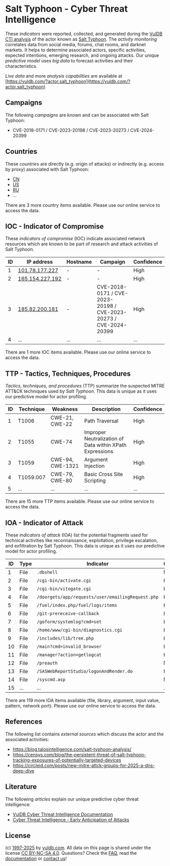 # Salt Typhoon - Cyber Threat Intelligence

These _indicators_ were reported, collected, and generated during the [VulDB CTI analysis](https://vuldb.com/?kb.cti) of the actor known as [Salt Typhoon](https://vuldb.com/?actor.salt_typhoon). The _activity monitoring_ correlates data from social media, forums, chat rooms, and darknet markets. It helps to determine associated actors, specific activities, expected intentions, emerging research, and ongoing attacks. Our unique _predictive model_ uses _big data_ to forecast activities and their characteristics.

_Live data_ and more _analysis capabilities_ are available at [https://vuldb.com/?actor.salt_typhoon](https://vuldb.com/?actor.salt_typhoon)

## Campaigns

The following _campaigns_ are known and can be associated with Salt Typhoon:

* CVE-2018-0171 / CVE-2023-20198 / CVE-2023-20273 / CVE-2024-20399

## Countries

These _countries_ are directly (e.g. origin of attacks) or indirectly (e.g. access by proxy) associated with Salt Typhoon:

* [CN](https://vuldb.com/?country.cn)
* [US](https://vuldb.com/?country.us)
* [RU](https://vuldb.com/?country.ru)
* ...

There are 3 more country items available. Please use our online service to access the data.

## IOC - Indicator of Compromise

These _indicators of compromise_ (IOC) indicate associated network resources which are known to be part of research and attack activities of Salt Typhoon.

ID | IP address | Hostname | Campaign | Confidence
-- | ---------- | -------- | -------- | ----------
1 | [101.78.177.227](https://vuldb.com/?ip.101.78.177.227) | - | - | High
2 | [165.154.227.192](https://vuldb.com/?ip.165.154.227.192) | - | - | High
3 | [185.82.200.181](https://vuldb.com/?ip.185.82.200.181) | - | CVE-2018-0171 / CVE-2023-20198 / CVE-2023-20273 / CVE-2024-20399 | High
4 | ... | ... | ... | ...

There are 1 more IOC items available. Please use our online service to access the data.

## TTP - Tactics, Techniques, Procedures

_Tactics, techniques, and procedures_ (TTP) summarize the suspected MITRE ATT&CK techniques used by _Salt Typhoon_. This data is unique as it uses our predictive model for actor profiling.

ID | Technique | Weakness | Description | Confidence
-- | --------- | -------- | ----------- | ----------
1 | T1006 | CWE-21, CWE-22 | Path Traversal | High
2 | T1055 | CWE-74 | Improper Neutralization of Data within XPath Expressions | High
3 | T1059 | CWE-94, CWE-1321 | Argument Injection | High
4 | T1059.007 | CWE-79, CWE-80 | Basic Cross Site Scripting | High
5 | ... | ... | ... | ...

There are 15 more TTP items available. Please use our online service to access the data.

## IOA - Indicator of Attack

These _indicators of attack_ (IOA) list the potential fragments used for technical activities like reconnaissance, exploitation, privilege escalation, and exfiltration by Salt Typhoon. This data is unique as it uses our predictive model for actor profiling.

ID | Type | Indicator | Confidence
-- | ---- | --------- | ----------
1 | File | `.dbshell` | Medium
2 | File | `/cgi-bin/activate.cgi` | High
3 | File | `/cgi-bin/vitogate.cgi` | High
4 | File | `/doorgets/app/requests/user/emailingRequest.php` | High
5 | File | `/fuel/index.php/fuel/logs/items` | High
6 | File | `/git-prereceive-callback` | High
7 | File | `/goform/systemlog?cmd=set` | High
8 | File | `/home/www/cgi-bin/diagnostics.cgi` | High
9 | File | `/includes/lib/tree.php` | High
10 | File | `/main?cmd=invalid_browser` | High
11 | File | `/manager?action=getlogcat` | High
12 | File | `/preauth` | Medium
13 | File | `/SASWebReportStudio/logonAndRender.do` | High
14 | File | `/syscmd.asp` | Medium
15 | ... | ... | ...

There are 119 more IOA items available (file, library, argument, input value, pattern, network port). Please use our online service to access the data.

## References

The following list contains _external sources_ which discuss the actor and the associated activities:

* https://blog.talosintelligence.com/salt-typhoon-analysis/
* https://censys.com/blog/the-persistent-threat-of-salt-typhoon-tracking-exposures-of-potentially-targeted-devices
* https://circleid.com/posts/new-mitre-attck-groups-for-2025-a-dns-deep-dive

## Literature

The following _articles_ explain our unique predictive cyber threat intelligence:

* [VulDB Cyber Threat Intelligence Documentation](https://vuldb.com/?kb.cti)
* [Cyber Threat Intelligence - Early Anticipation of Attacks](https://www.scip.ch/en/?labs.20201022)

## License

(c) [1997-2025](https://vuldb.com/?kb.changelog) by [vuldb.com](https://vuldb.com/?kb.about). All data on this page is shared under the license [CC BY-NC-SA 4.0](https://creativecommons.org/licenses/by-nc-sa/4.0/). Questions? Check the [FAQ](https://vuldb.com/?kb.faq), read the [documentation](https://vuldb.com/?kb) or [contact us](https://vuldb.com/?contact)!

